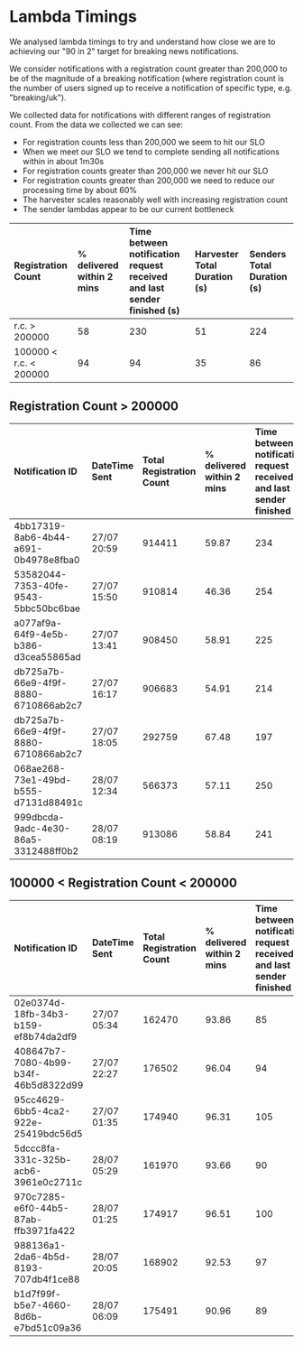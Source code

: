 # Lambda Timings

We analysed lambda timings to try and understand how close we are to achieving our "90 in 2" target for breaking news notifications.

We consider notifications with a registration count greater than 200,000 to be of the magnitude of a breaking notification (where registration count is the number of users signed up to receive a notification of specific type, e.g. "breaking/uk").

We collected data for notifications with different ranges of registration count. From the data we collected we can see:
- For registration counts less than 200,000 we seem to hit our SLO
- When we meet our SLO we tend to complete sending all notifications within in about 1m30s
- For registration counts greater than 200,000 we never hit our SLO
- For registration counts greater than 200,000 we need to reduce our processing time by about 60%
- The harvester scales reasonably well with increasing registration count
- The sender lambdas appear to be our current bottleneck

| Registration Count     | % delivered within 2 mins | Time between notification request received and last sender finished (s) | Harvester Total Duration (s) | Senders Total Duration (s) |
|:-----------------------|:--------------------------|:------------------------------------------------------------------------|:-----------------------------|:---------------------------|
| r.c. > 200000          | 58                        | 230                                                                     | 51                           | 224                        |
| 100000 < r.c. < 200000 | 94                        | 94                                                                      | 35                           | 86                         |


## Registration Count > 200000

| Notification ID                      | DateTime Sent | Total Registration Count | % delivered within 2 mins | Time between notification request received and last sender finished (s) | Harvester Total Duration (s) | Senders Total Duration (s) |
|:-------------------------------------|:--------------|:-------------------------|:--------------------------|:------------------------------------------------------------------------|:-----------------------------|:---------------------------|
| 4bb17319-8ab6-4b44-a691-0b4978e8fba0 | 27/07 20:59   | 914411                   | 59.87                     | 234                                                                     | 38                           | 233                        |
| 53582044-7353-40fe-9543-5bbc50bc6bae | 27/07 15:50   | 910814                   | 46.36                     | 254                                                                     | 63                           | 245                        |
| a077af9a-64f9-4e5b-b386-d3cea55865ad | 27/07 13:41   | 908450                   | 58.91                     | 225                                                                     | 53                           | 234                        |
| db725a7b-66e9-4f9f-8880-6710866ab2c7 | 27/07 16:17   | 906683                   | 54.91                     | 214                                                                     | 42                           | 213                        |
| db725a7b-66e9-4f9f-8880-6710866ab2c7 | 27/07 18:05   | 292759                   | 67.48                     | 197                                                                     | 44                           | 196                        |
| 068ae268-73e1-49bd-b555-d7131d88491c | 28/07 12:34   | 566373                   | 57.11                     | 250                                                                     | 57                           | 207                        |
| 999dbcda-9adc-4e30-86a5-3312488ff0b2 | 28/07 08:19   | 913086                   | 58.84                     | 241                                                                     | 59                           | 240                        |

## 100000 < Registration Count < 200000

| Notification ID                      | DateTime Sent | Total Registration Count | % delivered within 2 mins | Time between notification request received and last sender finished (s) | Harvester Total Duration (s) | Senders Total Duration (s) |
|:-------------------------------------|:--------------|:-------------------------|:--------------------------|:------------------------------------------------------------------------|:-----------------------------|:---------------------------|
| 02e0374d-18fb-34b3-b159-ef8b74da2df9 | 27/07 05:34   | 162470                   | 93.86                     | 85                                                                      | 36                           | 70                         |
| 408647b7-7080-4b99-b34f-46b5d8322d99 | 27/07 22:27   | 176502                   | 96.04                     | 94                                                                      | 38                           | 93                         |
| 95cc4629-6bb5-4ca2-922e-25419bdc56d5 | 27/07 01:35   | 174940                   | 96.31                     | 105                                                                     | 31                           | 93                         |
| 5dccc8fa-331c-325b-acb6-3961e0c2711c | 28/07 05:29   | 161970                   | 93.66                     | 90                                                                      | 33                           | 76                         |
| 970c7285-e6f0-44b5-87ab-ffb3971fa422 | 28/07 01:25   | 174917                   | 96.51                     | 100                                                                     | 47                           | 85                         |
| 988136a1-2da6-4b5d-8193-707db4f1ce88 | 28/07 20:05   | 168902                   | 92.53                     | 97                                                                      | 32                           | 95                         |
| b1d7f99f-b5e7-4660-8d6b-e7bd51c09a36 | 28/07 06:09   | 175491                   | 90.96                     | 89                                                                      | 28                           | 87                         |
